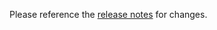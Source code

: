 Please reference the [release notes](https://github.com/exadel-inc/CompreFace/releases) for changes.
